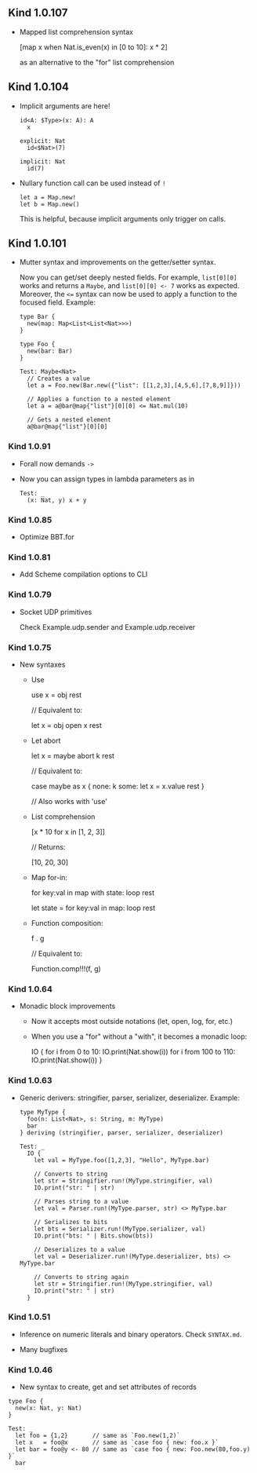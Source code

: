 ## Kind 1.0.107

- Mapped list comprehension syntax

    [map x when Nat.is_even(x) in [0 to 10]: x * 2]

    as an alternative to the "for" list comprehension

## Kind 1.0.104

- Implicit arguments are here!

    ```
    id<A: $Type>(x: A): A
      x

    explicit: Nat
      id<$Nat>(7)

    implicit: Nat
      id(7)
    ```

- Nullary function call can be used instead of `!`

    ```
    let a = Map.new!
    let b = Map.new()
    ```

    This is helpful, because implicit arguments only trigger on calls.

## Kind 1.0.101

- Mutter syntax and improvements on the getter/setter syntax.

  Now you can get/set deeply nested fields.  For example, `list[0][0]` works and
  returns a `Maybe`, and `list[0][0] <- 7` works as expected. Moreover, the `<=`
  syntax can now be used to apply a function to the focused field. Example:

  ```
  type Bar {
    new(map: Map<List<List<Nat>>>)
  }

  type Foo {
    new(bar: Bar)
  }

  Test: Maybe<Nat>
    // Creates a value
    let a = Foo.new(Bar.new({"list": [[1,2,3],[4,5,6],[7,8,9]]}))

    // Applies a function to a nested element
    let a = a@bar@map{"list"}[0][0] <= Nat.mul(10)

    // Gets a nested element
    a@bar@map{"list"}[0][0]
  ```

### Kind 1.0.91

- Forall now demands `->`

- Now you can assign types in lambda parameters as in

    ```
    Test: _
      (x: Nat, y) x + y
    ```

### Kind 1.0.85

- Optimize BBT.for

### Kind 1.0.81

- Add Scheme compilation options to CLI

### Kind 1.0.79

- Socket UDP primitives

    Check Example.udp.sender and Example.udp.receiver

### Kind 1.0.75

- New syntaxes
    
    - Use

        use x = obj
        rest

        // Equivalent to:

        let x = obj
        open x
        rest

    - Let abort
        
        let x = maybe abort k
        rest

        // Equivalent to:

        case maybe as x {
          none: k
          some: 
            let x = x.value
            rest
        }

        // Also works with 'use'

    - List comprehension

        [x * 10 for x in [1, 2, 3]]

        // Returns:

        [10, 20, 30]

    - Map for-in:

        for key:val in map with state:
          loop
        rest

        let state = for key:val in map:
          loop
        rest

    - Function composition:

        f . g

        // Equivalent to:

        Function.comp!!!(f, g)

### Kind 1.0.64

- Monadic block improvements

  - Now it accepts most outside notations (let, open, log, for, etc.)

  - When you use a "for" without a "with", it becomes a monadic loop:
    
      IO {
        for i from 0 to 10:
          IO.print(Nat.show(i))
        for i from 100 to 110:
          IO.print(Nat.show(i))
      }
      
### Kind 1.0.63

- Generic derivers: stringifier, parser, serializer, deserializer. Example:

    ```
    type MyType {
      foo(n: List<Nat>, s: String, m: MyType)
      bar
    } deriving (stringifier, parser, serializer, deserializer)

    Test: _
      IO {
        let val = MyType.foo([1,2,3], "Hello", MyType.bar)

        // Converts to string
        let str = Stringifier.run!(MyType.stringifier, val)
        IO.print("str: " | str)

        // Parses string to a value
        let val = Parser.run!(MyType.parser, str) <> MyType.bar

        // Serializes to bits
        let bts = Serializer.run!(MyType.serializer, val)
        IO.print("bts: " | Bits.show(bts))

        // Deserializes to a value
        let val = Deserializer.run!(MyType.deserializer, bts) <> MyType.bar

        // Converts to string again
        let str = Stringifier.run!(MyType.stringifier, val)
        IO.print("str: " | str)
      }
    ```
    
      
### Kind 1.0.51

- Inference on numeric literals and binary operators. Check `SYNTAX.md`.

- Many bugfixes
     
      
### Kind 1.0.46

- New syntax to create, get and set attributes of records

```
type Foo {
  new(x: Nat, y: Nat)
}

Test: _
  let foo = {1,2}       // same as `Foo.new(1,2)`
  let x   = foo@x       // same as `case foo { new: foo.x }`
  let bar = foo@y <- 80 // same as `case foo { new: Foo.new(80,foo.y) }`
  bar
```
